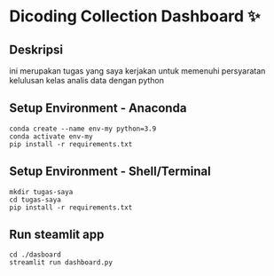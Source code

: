 # Dicoding Collection Dashboard ✨

## Deskripsi

ini merupakan tugas yang saya kerjakan untuk memenuhi persyaratan kelulusan kelas analis data dengan python


## Setup Environment - Anaconda

```
conda create --name env-my python=3.9
conda activate env-my
pip install -r requirements.txt
```

## Setup Environment - Shell/Terminal

```
mkdir tugas-saya
cd tugas-saya
pip install -r requirements.txt

```

## Run steamlit app

```
cd ./dasboard
streamlit run dashboard.py
```
